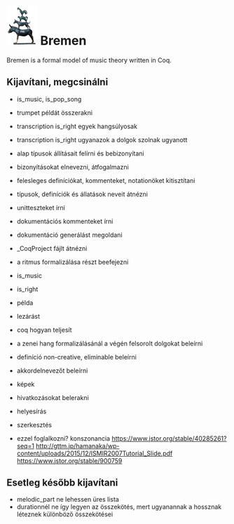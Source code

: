 # <img src="bremen.png" alt="the town musicians of bremen" width="70"/> Bremen
Bremen is a formal model of music theory written in Coq.  

## Kijavítani, megcsinálni
- is_music, is_pop_song
- trumpet példát összerakni
- transcription is_right egyek hangsúlyosak
- transcription is_right ugyanazok a dolgok szolnak ugyanott
- alap típusok állításait felírni és bebizonyítani
- bizonyításokat elnevezni, átfogalmazni
- felesleges definíciókat, kommenteket, notationöket kitisztítani
- típusok, definíciók és állatások neveit átnézni
- unitteszteket írni
- dokumentációs kommenteket írni
- dokumentáció generálást megoldani
- _CoqProject fájlt átnézni  

- a ritmus formalizálása részt beefejezni
- is_music
- is_right
- példa
- lezárást
- coq hogyan teljesít
- a zenei hang formalizálásánál a végén felsorolt dolgokat beleírni
- definíció non-creative, eliminable beleírni
- akkordelnevezőt beleírni
- képek
- hivatkozásokat belerakni
- helyesírás
- szerkesztés

- ezzel foglalkozni? konszonancia https://www.jstor.org/stable/40285261?seq=1
http://gttm.jp/hamanaka/wp-content/uploads/2015/12/ISMIR2007Tutorial_Slide.pdf
https://www.jstor.org/stable/900759

## Esetleg később kijavítani
 - melodic_part ne lehessen üres lista
 - durationnél ne így legyen az összekötés, mert ugyanannak a hossznak léteznek különböző összekötései
